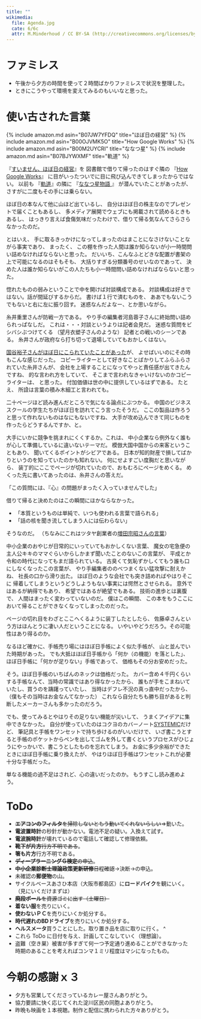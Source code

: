 ```yaml
---
title: ""
wikimedia:
  file: Agenda.jpg
  cate: 6/6c
  attr: M.Minderhoud / CC BY-SA (http://creativecommons.org/licenses/by-sa/3.0/)
---
```


# ファミレス

* 午後から夕方の時間を使って２時間ばかりファミレスで状況を整理した。
* ときにこうやって環境を変えてみるのもいいなと思った。


# 使い古された言葉

{% include amazon.md asin="B07JW7YFDQ" title="ほぼ日の経営" %}
{% include amazon.md asin="B00OJVMK5O" title="How Google Works" %}
{% include amazon.md asin="B00M2UYCRI" title="ななつ星" %}
{% include amazon.md asin="B07BJYWXMF" title="軌道" %}

『[すいません、ほぼ日の経営](https://amazon.jp/dp/B07JW7YFDQ)』を
図書館で借りて帰ったのはすぐ隣の
『[How Google Works](https://amazon.jp/dp/B00OJVMK5O)』
に目がいったついでに目に飛び込んできてしまったからではない。
以前も
『[軌道](https://amazon.jp/dp/B07BJYWXMF)』の隣に
『[ななつ星物語 ](https://amazon.jp/dp/B00M2UYCRI)』
が潜んでいたことがあったが、
さすがに二度もその手には乗らない。

ほぼ日の本なんて他に山ほど出ているし、
自分はほぼ日の株主なのでプレゼントで届くこともあるし、
多メディア展開でウェブにも掲載されて読めるときもあるし、
はっきり言えば食傷気味だったわけで、借りて帰る気なんてさらさらなかったのだ。

とはいえ、
手に取るきっかけになってしまったのはまことになさけないことながら事実であり、
まったく、
この棚を作った人間は誰か知らないが小一時間問い詰めなければならないと思った。
だいいち、こんなふとどきな配置が書架の上で可能になるのはそもそも、
大括りすぎる分類番号のせいなのであって、
決めた人は誰か知らないがこの人たちも小一時間問い詰めなければならないと思った。

惚れたものの弱みということで中を開けば対談構成である。
対談構成は好きではない。話が間延びするからだ。
書けば１行で済むものを、
ああでもないこうでもないと右に左に振り回す。
迷惑なんだよなー、とか思いながら。

糸井重里さんが防戦一方である。
やり手の編集者河島蓉子さんに終始問い詰められっぱなしだ。
これは・・・対談というよりは記者会見だ。
迷惑な質問をビシバシぶつけてくる
（望月衣塑子さんのような）
記者との戦いのシーンである。
糸井さんが政府なら打ち切って退場していてもおかしくはない。

[国谷裕子さんがほぼ日にこられていたことがあった](https://www.1101.com/n/s/kuniya)が、
よせばいいのにその時もこんな感じだった。
コピーライターとして好きなことばかりしてふらふらされていた糸井さんが、
会社を上場することになってやっと責任感が出てきたんですね、
的な言われ方をしていて、
そこまで言われなきゃいけないのかコピーライターは、
と思った。
付加価値は世の中に提供しているはずである。
たとえ、
所詮は言葉の積み木細工と言われても。

二十ページほど読み進んだところで気になる論点にぶつかる。
中国のビジネススクールの学生たちがほぼ日を訪れてこう言ったそうだ。
ここの製品は作ろうと思って作れないものはなにもないですね、
大手が攻め込んできて同じものを作ったらどうするんですか、と。

大手にいかに競争を挑まれにくくするか。これは、
中小企業なら例外なく誰もが心して準備しているに違いないテーマだ。
模倣大国中国からの来客ということもあり、
聞いてくるポイントがシビアである。
日本が知的財産で損してばかりというのを知っていたのかも知れない。
何にせよすごい度胸だと思いながら、
装丁的にここでページが切れていたので、おもむろにページをめくる。
めくった先に書いてあったのは、糸井さんの答えだ。

「この質問には、『心』の問題がまったく入っていませんでした」

借りて帰ると決めたのはこの瞬間にほかならなかった。

* 「本質というものは単純で、いつも使われる言葉で語られる」
* 「話の核を聞き流してしまう人には伝わらない」

そうなのだ。
（ちなみにこれはツタヤ創業者の[増田宗昭さんの言葉](https://www.1101.com/president/masuda01.html)）

中小企業のおやじが日常的にいっていてもおかしくない言葉、
魔女の宅急便の主人公キキのママぐらいからしかまず聞いたことのないこの言葉が、
平成とか令和の時代になってもまだ語られている。
古臭くて気恥ずかしくてもう誰も口にしなくなったこの言葉が、
やり手編集者ののべつまくない猛攻撃に耐えかね、
社長の口から滑り出た。
ほぼ日のような会社でも突き詰めればやはりそこに
帰着してしまうというどうしようもない事実には愕然とさせられる。
意外ではあるが納得でもあり、
希望ではあるが絶望でもある。
技術の進歩とは裏腹で、
人間はまったく変わっていないのだ。
僕はこの瞬間、
この本をもうここにおいて帰ることができなくなってしまったのだった。

ページの切れ目をわざとここへくるように装丁したとしたら、
佐藤卓さんという方はほんとうに凄い人だということになる。
いやいやどうだろう。その可能性はあり得るのか。

なるほど確かに、手帳売り場にはほぼ日手帳によく似た手帳が、
山と並んでいた時期があった。
でも大抵はほぼ日手帳から「何か（の機能）を落とした」、
ほぼ日手帳に「何かが足りない」手帳であって、
価格もその分お安めだった。

そう。ほぼ日手帳のいちばんのネックは価格だった。
カバー含め４千円くらいする手帳なんて、当時の常識ではあり得なかったから、
誰もが手をこまねいていたし、買うのを躊躇っていたし、
当時はデフレ不況の真っ直中だったから、
（僕もその当時はお金なんてなかった）
これなら自分たちも勝ち目があると判断したメーカーさんも多かったのだろう。

でも、使ってみるとやはりその足りない機能が災いして、
うまくアイデアに集中できなかった。
自分が使っていたのはコクヨのカバーノート[SYSTEMIC](https://www.kokuyo-st.co.jp/stationery/systemic/)だけど、
筆記具と手帳をワンセットで持ち歩けるのがいいだけで、
いざ書こうとすると手帳のポケットからペンを出してゴムを外して書くというプロセスがひじょうにやっかいで、書こうとしたものを忘れてしまう。
お金に多少余裕ができたときにほぼ日手帳に乗り換えたが、
やはりほぼ日手帳はワンセットこれが必要十分な手帳だった。

単なる機能の過不足はされど、心の違いだったのか。
もうすこし読み進めよう。


# ToDo

* ~~**エアコンのフィルタ**を掃除しないともう動いてくれないらしい~~=>動いた。
* **電波置時計**の秒針が動かない。電池不足の疑い。入換えて試す。
* **電波腕時計**が壊れているので電話して確認して修理依頼。
* ~~**靴下が片方**行方不明である~~。
* **箸も片方**行方不明である。
* ~~**ディープラーニングＧ検定**の申込~~。
* ~~**中小企業診断士理論政策更新研修**日程確認~~->決断->の申込。
* 未確認の**郵便物**の山。
* サイクルベースあさひ本店（大阪市都島区）に**ロードバイク**を観にいく。  
  （見にいくだけまずは）
* ~~**廃段ボール**を資源ゴミに出す（土曜日）~~
* **着ない服**を売りにいく。
* **使わないＰＣ**を売りにいくか処分する。
* **時代遅れのBDドライブ**を売りにいくか処分する。
* **ヘルスメータ**買うことにした。取り置き品を店に取りに行く。
^
* これら ToDo に日付を与え、計画してこなしていく（理想論）。
* 盗難（空き巣）被害が多すぎて何一つ予定通り進めることができなかった  
  時期のあることを考えればコンマ１ミリ程度はマシになったもの。


# 今朝の感謝ｘ３

* 夕方も営業してくださっているカレー屋さんありがとう。
* 協力要請に快く応じてくれた淀川区民の同胞よありがとう。
* 昨晩も映画を１本視聴。制作と配信に携わられた方々ありがとう。
